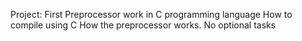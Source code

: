Project: First Preprocessor work in C programming language
How to compile using C
How the preprocessor works.
No optional tasks 
